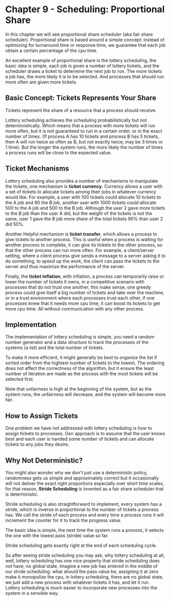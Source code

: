 # Chapter 9 - Scheduling: Proportional Share

In this chapter we will see proportional share scheduler (aka fair share scheduler). Proportional share is based around a simple concept: instead of optimizing for turnaround time or response time, we guarantee that each job obtain a certain percentage of the cpu time.

An excellent example of proportional share is the lottery scheduling, the basic idea is simple, each job is given a number of lottery tickets, and the scheduler draws a ticket to determine the next job to run. The more tickets a job has, the more likely it is to be selected. And processes that should run more often are given more tickets.

## Basic Concept: Tickets Represents Your Share

Tickets represent the share of a resource that a process should receive.

Lottery scheduling achieves the scheduling probabilistically but not deterministically. Which means that a process with more tickets will run more often, but it is not guaranteed to run in a certain order. or in the exact number of times. (If process A has 10 tickets and process B has 5 tickets, then A will run twice as often as B, but not exactly twice, may be 3 times or 1 time). But the longer the system runs, the more likely the number of times a process runs will be close to the expected value.

## Ticket Mechanisms

Lottery scheduling also provides a number of mechanisms to manipulate the tickets, one mechanism is **ticket currency**. Currency allows a user with a set of tickets to allocate tickets among their jobs in whatever currency would like. For example, a user with 100 tickets could allocate 10 tickets to the A job and 90 the B job, another user with 1000 tickets could allocate 500 to the A job and 500 to the B job. Although the user 2 gave more tickets to the B job than the user A did, but the weight of the tickets is not the same, user 1 gave the B job more share of the total tickets 90% than user 2 did 50%.

Another Helpful mechanism is **ticket transfer**, which allows a process to give tickets to another process. This is useful when a process is waiting for another process to complete, it can give its tickets to the other process, so that the other process can run more often. For example, a client/server setting, where a client process give sends a message to a server asking it to do something, to speed up the work, the client can pass the tickets to the server and thus maximize the performance of the server.

Finally, the **ticket inflation**, with inflation, a process can temporarily raise or lower the number of tickets it owns, in a competitive scenario with processes that do not trust one another, this make sense, one greedy process could give itself a big number of tickets and take over the machine, or in a trust environment where each processes trust each other, if one processes knew that it needs more cpu time, it can boost its tickets to get more cpu time. All without communication with any other process.

## Implementation

The implementation of lottery scheduling is simple, you need a random number generator and a data structure to track the processes of the systems (a list) and the total number of tickets.

To make it more efficient, it might generally be best to organize the list if sorted order from the hightest number of tickets to the lowest. The ordering does not affect the correctness of the algorithm, but it ensure the least number of iteration are made as the process with the most tickets will be selected first.

Note that unfairness is high at the beginning of the system, but as the system runs, the unfairness will decrease, and the system will become more fair.

## How to Assign Tickets

One problem we have not addressed with lottery scheduling is how to assign tickets to processes. Oen approach is to assume that the user knows best and each user is handed some number of tickets and can allocate tickets to any jobs they desire.

## Why Not Deterministic?

You might also wonder why we don't just use a deterministic policy, randomness gets us simple and approximately correct but it occasionally will not deliver the exact right proportions especially over short time scales, for that reason, **Stride Scheduling** is invented as a fair share scheduler that is deterministic.

Stride scheduling is also straightforward to implement, every system has a stride, which is inverse in proportional to the number of tickets a process has. We call the stride of each process and every time a process runs it will increment the counter for it to track the progress value.

The basic idea is simple, the next time the system runs a process, it selects the one with the lowest pass (stride) value so far.

Stride scheduling gets exactly right at the end of each scheduling cycle.

So after seeing stride scheduling you may ask, why lottery scheduling at all, well, lottery scheduling has one nice property that stride scheduling does not have, no global state, imagine a new job has entered in the middle of our stride scheduling. what should the pass value be, assigning it at zero make it monopolize the cpu, in lottery scheduling, there are no global state, we just add a new process with whatever tickets it has, and let it run. Lottery scheduling is much easier to incorporate new processes into the system in a sensible way.
